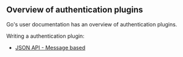 ## Overview of authentication plugins

Go's user documentation has an overview of authentication plugins.

Writing a authentication plugin:
* [JSON API - Message based](json_message_based_authentication_extension.md)
